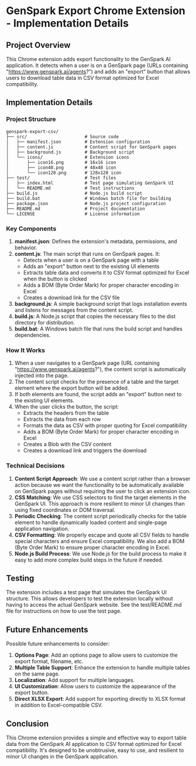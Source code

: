 # GenSpark Export Chrome Extension - Implementation Details

## Project Overview

This Chrome extension adds export functionality to the GenSpark AI application. It detects when a user is on a GenSpark page (URLs containing "https://www.genspark.ai/agents?") and adds an "export" button that allows users to download table data in CSV format optimized for Excel compatibility.

## Implementation Details

### Project Structure

```
genspark-export-csv/
├── src/                      # Source code
│   ├── manifest.json         # Extension configuration
│   ├── content.js            # Content script for GenSpark pages
│   ├── background.js         # Background script
│   └── icons/                # Extension icons
│       ├── icon16.png        # 16x16 icon
│       ├── icon48.png        # 48x48 icon
│       └── icon128.png       # 128x128 icon
├── test/                     # Test files
│   ├── index.html            # Test page simulating GenSpark UI
│   └── README.md             # Test instructions
├── build.js                  # Node.js build script
├── build.bat                 # Windows batch file for building
├── package.json              # Node.js project configuration
├── README.md                 # Project documentation
└── LICENSE                   # License information
```

### Key Components

1. **manifest.json**: Defines the extension's metadata, permissions, and behavior.
2. **content.js**: The main script that runs on GenSpark pages. It:
   - Detects when a user is on a GenSpark page with a table
   - Adds an "export" button next to the existing UI elements
   - Extracts table data and converts it to CSV format optimized for Excel when the button is clicked
   - Adds a BOM (Byte Order Mark) for proper character encoding in Excel
   - Creates a download link for the CSV file
3. **background.js**: A simple background script that logs installation events and listens for messages from the content script.
4. **build.js**: A Node.js script that copies the necessary files to the dist directory for distribution.
5. **build.bat**: A Windows batch file that runs the build script and handles dependencies.

### How It Works

1. When a user navigates to a GenSpark page (URL containing "https://www.genspark.ai/agents?"), the content script is automatically injected into the page.
2. The content script checks for the presence of a table and the target element where the export button will be added.
3. If both elements are found, the script adds an "export" button next to the existing UI elements.
4. When the user clicks the button, the script:
   - Extracts the headers from the table
   - Extracts the data from each row
   - Formats the data as CSV with proper quoting for Excel compatibility
   - Adds a BOM (Byte Order Mark) for proper character encoding in Excel
   - Creates a Blob with the CSV content
   - Creates a download link and triggers the download

### Technical Decisions

1. **Content Script Approach**: We use a content script rather than a browser action because we want the functionality to be automatically available on GenSpark pages without requiring the user to click an extension icon.
2. **CSS Matching**: We use CSS selectors to find the target elements in the GenSpark UI. This approach is more resilient to minor UI changes than using fixed coordinates or DOM traversal.
3. **Periodic Checking**: The content script periodically checks for the table element to handle dynamically loaded content and single-page application navigation.
4. **CSV Formatting**: We properly escape and quote all CSV fields to handle special characters and ensure Excel compatibility. We also add a BOM (Byte Order Mark) to ensure proper character encoding in Excel.
5. **Node.js Build Process**: We use Node.js for the build process to make it easy to add more complex build steps in the future if needed.

## Testing

The extension includes a test page that simulates the GenSpark UI structure. This allows developers to test the extension locally without having to access the actual GenSpark website. See the test/README.md file for instructions on how to use the test page.

## Future Enhancements

Possible future enhancements to consider:

1. **Options Page**: Add an options page to allow users to customize the export format, filename, etc.
2. **Multiple Table Support**: Enhance the extension to handle multiple tables on the same page.
3. **Localization**: Add support for multiple languages.
4. **UI Customization**: Allow users to customize the appearance of the export button.
5. **Direct XLSX Export**: Add support for exporting directly to XLSX format in addition to Excel-compatible CSV.

## Conclusion

This Chrome extension provides a simple and effective way to export table data from the GenSpark AI application to CSV format optimized for Excel compatibility. It's designed to be unobtrusive, easy to use, and resilient to minor UI changes in the GenSpark application.
